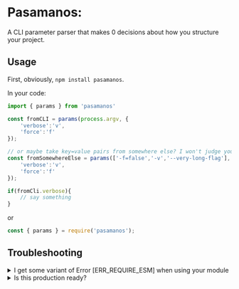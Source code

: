 # Pasamanos: 

A CLI parameter parser that makes 0 decisions about how you structure your project.

## Usage

First, obviously, `npm install pasamanos`. 

In your code:

```js
import { params } from 'pasamanos'

const fromCLI = params(process.argv, {
    'verbose':'v',
    'force':'f'
});

// or maybe take key=value pairs from somewhere else? I won't judge you.
const fromSomewhereElse = params(['-f=false','-v','--very-long-flag'], {
    'verbose':'v',
    'force':'f'
});

if(fromCli.verbose){
    // say something
}

```

or

```js
const { params } = require('pasamanos');
```

## Troubleshooting

<details>
    <summary>I get some variant of Error [ERR_REQUIRE_ESM] when using your module</summary>

    Due to my _judicious_ use of <a href="https://www.npmjs.com/package/microbundle">microbundle</a> in an attempt to allow people to both import and require the library, I unlocked a whole rat king worth of compatibility issues with ESM and CommonJS style modules. 

    If you get this exception require pasamanos/dist/index.cjs instead of just 'pasamanos'. 

</details>

<details>
    <summary>Is this production ready?</summary>

    I mean it's below 0.1 yet but you do you.

</details>